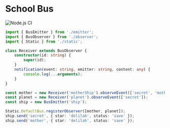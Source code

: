 # School Bus

![Node.js CI](https://github.com/vadimMelenciuc/school-bus/workflows/Node.js%20CI/badge.svg?branch=main)

```ts
import { BusEmitter } from './emitter';
import { BusObserver } from './observer';
import { Static } from './static';

class Receiver extends BusObserver {
    constructor(id: string) {
        super(id);
    }
    notification(event: string, emitter: string, content: any) {
        console.log(...arguments);
    }
}

const mother = new Receiver('motherShip').observeEvent(['secret', 'mother']);
const planet = new Receiver('planet').observeEvent(['secret']);
const ship = new BusEmitter('ship');

Static.DefaultBus.registerObserver([mother, planet]);
ship.send('secret', { star: 'delilah', status: 'save' });
ship.send('mother', { star: 'delilah', status: 'save' });

```